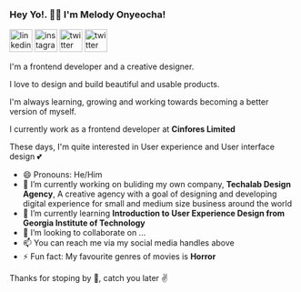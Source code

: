 ### Hey Yo!. 👋🏼 I'm Melody Onyeocha!


[<img src='https://www.flaticon.com/svg/vstatic/svg/174/174857.svg?token=exp=1614097033~hmac=85f149f943b2d447e59843bb0f393da5' alt='linkedin' height='40'>](https://www.linkedin.com/in/melodyonyeocha/)  [<img src='https://www.flaticon.com/svg/vstatic/svg/2111/2111463.svg?token=exp=1614097224~hmac=e8c04ea8b90ef0cea5e15e1dd626ca31' alt='instagram' height='40'>](https://www.instagram.com/melocoder/)  [<img src='https://www.flaticon.com/svg/vstatic/svg/124/124021.svg?token=exp=1614097114~hmac=8e4a4e1b9489bb54a3f07e66176ed20c' alt='twitter' height='40'>](https://twitter.com/melocoder)  [<img src='https://www.flaticon.com/svg/vstatic/svg/733/733544.svg?token=exp=1614097326~hmac=13e58faa314126b0f05129dff55e8a41' alt='twitter' height='40'>](https://dribbble.com/melocoder) 



I'm a frontend developer and a creative designer.

I love to design and build beautiful and usable products.

I'm always learning, growing and working towards becoming a better version of myself.

I currently work as a frontend developer at **Cinfores Limited**

These days, I'm quite interested in User experience and User interface design 💕

- 😄 Pronouns: He/Him
- 🔭 I’m currently working on buliding my own company, **Techalab Design Agency**, A creative agency with a goal of designing and developing digital experience for small and medium size business around the world
- 🌱 I’m currently learning **Introduction to User Experience Design from Georgia Institute of Technology**
- 👯 I’m looking to collaborate on ...
- 📫 You can reach me via my social media handles above
- ⚡ Fun fact: My favourite genres of movies is **Horror**

Thanks for stoping by 🙌, catch you later ✌
